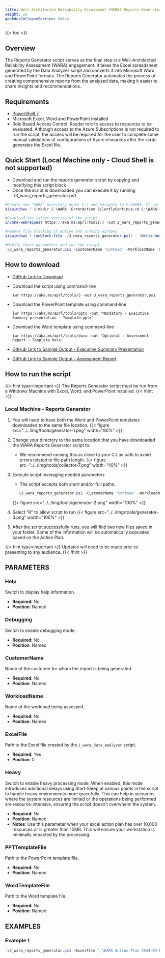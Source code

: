 ```yaml
---
title: Well-Architected Reliability Assessment (WARA) Reports Generator Script
weight: 10
geekdocCollapseSection: false
---
```


{{< toc >}}

## Overview

The Reports Generator script serves as the final step in a Well-Architected Reliability Assessment (WARA) engagement. It takes the Excel spreadsheet generated by the Data Analyzer script and converts it into Microsoft Word and PowerPoint formats. The Reports Generator automates the process of creating comprehensive reports from the analyzed data, making it easier to share insights and recommendations.

## Requirements

- [PowerShell 7](https://learn.microsoft.com/en-us/powershell/scripting/install/installing-powershell?view=powershell-7.4)
- Microsoft Excel, Word and PowerPoint installed
- Role Based Access Control: Reader role to access to resources to be evaluated. Although access to the Azure Subscriptions is not required to run the script, the access will be required for the user to complete some manual validations of configurations of Azure resources after the script generates the Excel file.

## Quick Start (Local Machine only - Cloud Shell is not supported)

- Download and run the reports generator script by copying and modifying this script block
- Once the script is downloaded you can execute it by running ./3_wara_reports_generator.ps1

```powershell
#Create new "WARA" directory under C:\ and navigate to C:\WARA. If not Windows then do nothing and move on.
$iswindows ? $(mkdir C:\WARA -ErrorAction SilentlyContinue;cd C:\WARA) : (Write-Host "C:\WARA - Not Required")

#Download the latest version of the script
invoke-webrequest https://aka.ms/aprl/tools/3 -out 3_wara_reports_generator.ps1

#Remove file blocking if active and running windows
$iswindows ? (unblock-file ./3_wara_reports_generator.ps1) : (Write-host "Unblock not required - Not Windows OS")

#Modify these parameters and run the script
.\3_wara_reports_generator.ps1 -CustomerName 'Contoso' -WorkloadName 'E-Commerce' -ExcelFile '.\WARA Action Plan 2024-08-08-11-57.xlsx'
```

## How to download

- [GitHub Link to Download](https://github.com/Azure/Azure-Proactive-Resiliency-Library-v2/blob/main/tools/3_wara_reports_generator.ps1)
- Download the script using command-line

    ```shell
    iwr https://aka.ms/aprl/tools/3 -out 3_wara_reports_generator.ps1
    ```

- Download the PowerPoint template using command-line

    ```shell
    iwr https://aka.ms/aprl/tools/pptx -out 'Mandatory - Executive Summary presentation - Template.pptx'
    ```

- Download the Word template using command-line

    ```shell
    iwr https://aka.ms/aprl/tools/docx -out 'Optional - Assessment Report - Template.docx'
    ```

- [GitHub Link to Sample Output - Executive Summary Presentation](https://github.com/Azure/Azure-Proactive-Resiliency-Library-v2/blob/main/tools/sample-output/Executive%20Summary%20Presentation%20-%20Contoso%20Hotels%20-%202024-05-07-12-12.pptx)
- [GitHub Link to Sample Output - Assessment Report](https://github.com/Azure/Azure-Proactive-Resiliency-Library-v2/blob/main/tools/sample-output/Assessment%20Report%20-%20Contoso%20Hotels%20-%202024-05-07-12-12.docx)

## How to run the script

{{< hint type=important >}}
  The Reports Generator script must be run from a Windows Machine with Excel, Word, and PowerPoint installed.
{{< /hint >}}

### Local Machine - Reports Generator

1. You will need to have both the Word and PowerPoint templates downloaded to the same file location.
  {{< figure src="../../img/tools/generator-1.png" width="80%" >}}

1. Change your directory to the same location that you have downloaded the WARA Reports Generator script to.

    - We recommend running this as close to your C:\ as path to avoid errors related to file path length.
    {{< figure src="../../img/tools/collector-7.png" width="40%" >}}

1. Execute script leveraging needed parameters
   - The script accepts both short and/or full paths.

    ```powershell
      .\3_wara_reports_generator.ps1 -CustomerName 'Contoso' -WorkloadName 'E-Commerce' -ExcelFile '.\WARA Action Plan 2024-08-08-11-57.xlsx'
    ```

    {{< figure src="../../img/tools/generator-2.png" width="100%" >}}

1. Select "R" to allow script to run
  {{< figure src="../../img/tools/generator-3.png" width="100%" >}}

1. After the script successfully runs, you will find two new files saved in your folder. Some of the information will be automatically populated based on the Action Plan.

  {{< hint type=important >}}
  Updates will need to be made prior to presenting to any audience.
  {{< /hint >}}

## PARAMETERS

### Help

Switch to display help information.

- **Required**: No
- **Position**: Named

### Debugging

Switch to enable debugging mode.

- **Required**: No
- **Position**: Named

### CustomerName

Name of the customer for whom the report is being generated.

- **Required**: No
- **Position**: Named

### WorkloadName

Name of the workload being assessed.

- **Required**: No
- **Position**: Named

### ExcelFile

Path to the Excel file created by the `2_wara_data_analyzer` script.

- **Required**: Yes
- **Position**: 0

### Heavy

Switch to enable heavy processing mode. When enabled, this mode introduces additional delays using Start-Sleep at various points in the script to handle heavy environments more gracefully. This can help in scenarios where the system resources are limited or the operations being performed are resource-intensive, ensuring the script doesn't overwhelm the system.

- **Required**: No
- **Position**: Named
- **Notes**: Use this parameter when your excel action plan has over 10,000 resources or is greater than 10MB. This will ensure your workstation is minimally impacted by the processing.

### PPTTemplateFile

Path to the PowerPoint template file.

- **Required**: No
- **Position**: Named

### WordTemplateFile

Path to the Word template file.

- **Required**: No
- **Position**: Named

## EXAMPLES

### Example 1

```powershell
.\3_wara_reports_generator.ps1 -ExcelFile '.\WARA Action Plan 2024-03-07-16-06.xlsx' -CustomerName 'ABC Customer' -WorkloadName 'SAP On Azure' -Heavy -PPTTemplateFile '.\Template.pptx' -WordTemplateFile '.\Template.docx'
